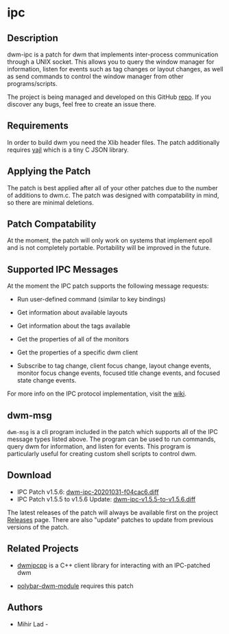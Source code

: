 ipc
====

Description
-----------
dwm-ipc is a patch for dwm that implements inter-process communication through
a UNIX socket. This allows you to query the window manager for information,
listen for events such as tag changes or layout changes, as well as send
commands to control the window manager from other programs/scripts.

The project is being managed and developed on this GitHub
[repo](https://github.com/mihirlad55/dwm-ipc). If you discover any bugs, feel
free to create an issue there.


Requirements
------------
In order to build dwm you need the Xlib header files. The patch
additionally requires [yajl](https://github.com/lloyd/yajl) which is a tiny C
JSON library.


Applying the Patch
------------------
The patch is best applied after all of your other patches due to the number of
additions to dwm.c. The patch was designed with compatability in mind, so there
are minimal deletions.


Patch Compatability
-------------------
At the moment, the patch will only work on systems that implement epoll and is
not completely portable. Portability will be improved in the future.


Supported IPC Messages
----------------------
At the moment the IPC patch supports the following message requests:
* Run user-defined command (similar to key bindings)

* Get information about available layouts

* Get information about the tags available

* Get the properties of all of the monitors

* Get the properties of a specific dwm client

* Subscribe to tag change, client focus change, layout change events, monitor
  focus change events, focused title change events, and focused state change
  events.

For more info on the IPC protocol implementation, visit the
[wiki](https://github.com/mihirlad55/dwm-ipc/wiki/).


dwm-msg
-------
`dwm-msg` is a cli program included in the patch which supports all of the IPC
message types listed above. The program can be used to run commands, query dwm
for information, and listen for events. This program is particularly useful for
creating custom shell scripts to control dwm.


Download
--------
* IPC Patch v1.5.6:
  [dwm-ipc-20201031-f04cac6.diff](dwm-ipc-20201031-f04cac6.diff)
* IPC Patch v1.5.5 to v1.5.6 Update:
  [dwm-ipc-v1.5.5-to-v1.5.6.diff](dwm-ipc-v1.5.5-to-v1.5.6.diff)

The latest releases of the patch will always be available first on the project
[Releases](https://github.com/mihirlad55/dwm-ipc/releases) page. There are also
"update" patches to update from previous versions of the patch.


Related Projects
----------------
* [dwmipcpp](https://github.com/mihirlad55/dwmipcpp) is a C++ client library
  for interacting with an IPC-patched dwm

* [polybar-dwm-module](https://github.com/mihirlad55/polybar-dwm-module)
  requires this patch


Authors
-------
* Mihir Lad - <mihirlad55 at gmail>
